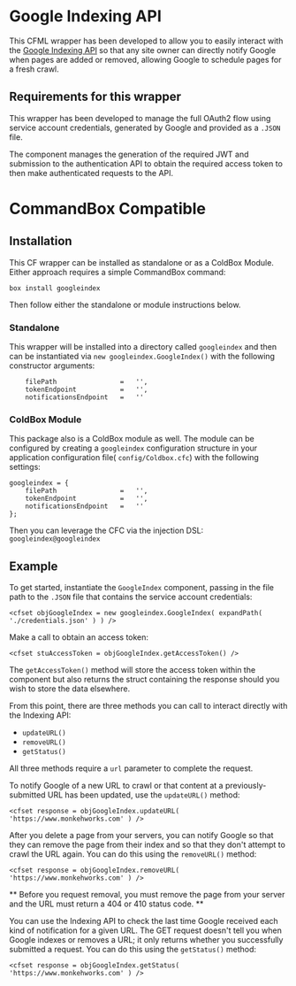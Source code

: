 # Google Indexing API

This CFML wrapper has been developed to allow you to easily interact with the [Google Indexing API](https://developers.google.com/search/apis/indexing-api/v3/quickstart) so that any site owner can directly notify Google when pages are added or removed, allowing Google to schedule pages for a fresh crawl.

## Requirements for this wrapper

This wrapper has been developed to manage the full OAuth2 flow using service account credentials, generated by Google and provided as a `.JSON` file.

The component manages the generation of the required JWT and submission to the authentication API to obtain the required access token to then make authenticated requests to the API.

# CommandBox Compatible

## Installation
This CF wrapper can be installed as standalone or as a ColdBox Module. Either approach requires a simple CommandBox command:

`box install googleindex`

Then follow either the standalone or module instructions below.

### Standalone
This wrapper will be installed into a directory called `googleindex` and then can be instantiated via `new googleindex.GoogleIndex()` with the following constructor arguments:

```
    filePath			    =	'',
    tokenEndpoint		    =	'',
    notificationsEndpoint	=	''
```

### ColdBox Module
This package also is a ColdBox module as well. The module can be configured by creating a `googleindex` configuration structure in your application configuration file( `config/Coldbox.cfc`) with the following settings:

```
googleindex = {
    filePath			    =	'',
    tokenEndpoint		    =	'',
    notificationsEndpoint	=	''
};
```
Then you can leverage the CFC via the injection DSL: `googleindex@googleindex`

## Example

To get started, instantiate the `GoogleIndex` component, passing in the file path to the `.JSON` file that contains the service account credentials:

```
<cfset objGoogleIndex = new googleindex.GoogleIndex( expandPath( './credentials.json' ) ) />
```

Make a call to obtain an access token:

```
<cfset stuAccessToken = objGoogleIndex.getAccessToken() />
```

The `getAccessToken()` method will store the access token within the component but also returns the struct containing the response should you wish to store the data elsewhere.

From this point, there are three methods you can call to interact directly with the Indexing API:

* `updateURL()`
* `removeURL()`
* `getStatus()`

All three methods require a `url` parameter to complete the request.

To notify Google of a new URL to crawl or that content at a previously-submitted URL has been updated, use the `updateURL()` method:

```
<cfset response = objGoogleIndex.updateURL( 'https://www.monkehworks.com' ) />
```

After you delete a page from your servers, you can notify Google so that they can remove the page from their index and so that they don't attempt to crawl the URL again. You can do this using the `removeURL()` method:

```
<cfset response = objGoogleIndex.removeURL( 'https://www.monkehworks.com' ) />
```

** Before you request removal, you must remove the page from your server and the URL must return a 404 or 410 status code. **

You can use the Indexing API to check the last time Google received each kind of notification for a given URL. The GET request doesn't tell you when Google indexes or removes a URL; it only returns whether you successfully submitted a request. You can do this using the `getStatus()` method:

```
<cfset response = objGoogleIndex.getStatus( 'https://www.monkehworks.com' ) />
```


